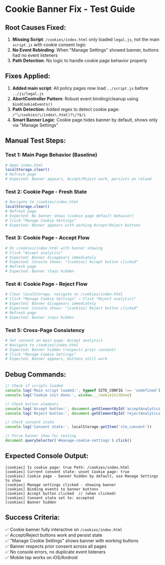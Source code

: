 # Cookie Banner Fix - Test Guide

## Root Causes Fixed:
1. **Missing Script**: `/cookies/index.html` only loaded `legal.js`, not the main `script.js` with cookie consent logic
2. **No Event Rebinding**: When "Manage Settings" showed banner, buttons had no event listeners
3. **Path Detection**: No logic to handle cookie page behavior properly

## Fixes Applied:
1. **Added main script**: All policy pages now load `../script.js` before `../js/legal.js`
2. **AbortController Pattern**: Robust event binding/cleanup using `bindCookieEvents()`
3. **Path Detection**: Added regex to detect cookie page: `/^\/cookies(\/index\.html)?\/?$/i`
4. **Smart Banner Logic**: Cookie page hides banner by default, shows only via "Manage Settings"

## Manual Test Steps:

### Test 1: Main Page Behavior (Baseline)
```bash
# Open index.html
localStorage.clear()
# Refresh page
# Expected: Banner appears, Accept/Reject work, persists on reload
```

### Test 2: Cookie Page - Fresh State
```bash
# Navigate to /cookies/index.html
localStorage.clear()
# Refresh page
# Expected: No banner shows (cookie page default behavior)
# Click "Manage Cookie Settings"
# Expected: Banner appears with working Accept/Reject buttons
```

### Test 3: Cookie Page - Accept Flow
```bash
# On /cookies/index.html with banner showing
# Click "Accept analytics"
# Expected: Banner disappears immediately
# Expected: Console shows: "[cookies] Accept button clicked"
# Refresh page
# Expected: Banner stays hidden
```

### Test 4: Cookie Page - Reject Flow
```bash
# Clear localStorage, navigate to /cookies/index.html
# Click "Manage Cookie Settings" → Click "Reject analytics"
# Expected: Banner disappears immediately
# Expected: Console shows: "[cookies] Reject button clicked"
# Refresh page
# Expected: Banner stays hidden
```

### Test 5: Cross-Page Consistency
```bash
# Set consent on main page: Accept analytics
# Navigate to /cookies/index.html
# Expected: Banner hidden (respects prior consent)
# Click "Manage Cookie Settings"
# Expected: Banner appears, buttons still work
```

## Debug Commands:
```javascript
// Check if scripts loaded
console.log('Main script loaded:', typeof SITE_CONFIG !== 'undefined')
console.log('Cookie init done:', window.__cookieInitDone)

// Check button elements
console.log('Accept button:', document.getElementById('acceptAnalytics'))
console.log('Reject button:', document.getElementById('rejectAnalytics'))

// Check consent state
console.log('Consent state:', localStorage.getItem('vlm_consent'))

// Force banner show for testing
document.querySelector('#manage-cookie-settings').click()
```

## Expected Console Output:
```
[cookies] Is cookie page: true Path: /cookies/index.html
[cookies] Current consent state: unset Cookie page: true
[cookies] Cookie page - banner hidden by default, use Manage Settings to show
[cookies] Manage settings clicked - showing banner
[cookies] Binding events to banner buttons
[cookies] Accept button clicked  // (when clicked)
[cookies] Consent state set to: accepted
[cookies] Banner hidden
```

## Success Criteria:
✅ Cookie banner fully interactive on `/cookies/index.html`  
✅ Accept/Reject buttons work and persist state  
✅ "Manage Cookie Settings" shows banner with working buttons  
✅ Banner respects prior consent across all pages  
✅ No console errors, no duplicate event listeners  
✅ Mobile tap works on iOS/Android  
